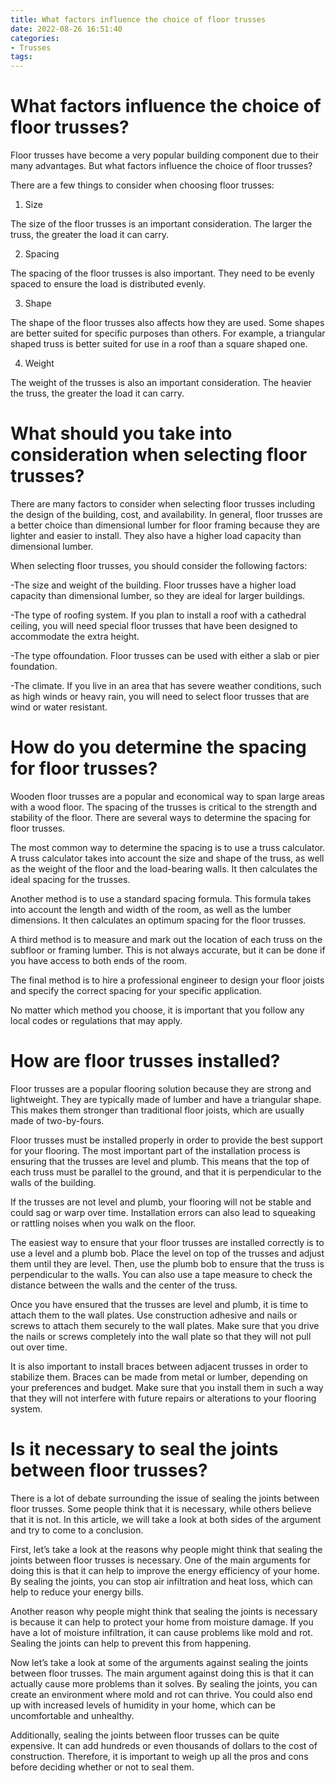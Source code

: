 ```yaml
---
title: What factors influence the choice of floor trusses
date: 2022-08-26 16:51:40
categories:
- Trusses
tags:
---
```



#  What factors influence the choice of floor trusses?

 Floor trusses have become a very popular building component due to their many advantages. But what factors influence the choice of floor trusses?

There are a few things to consider when choosing floor trusses:

1. Size

The size of the floor trusses is an important consideration. The larger the truss, the greater the load it can carry.

2. Spacing

The spacing of the floor trusses is also important. They need to be evenly spaced to ensure the load is distributed evenly.

3. Shape

The shape of the floor trusses also affects how they are used. Some shapes are better suited for specific purposes than others. For example, a triangular shaped truss is better suited for use in a roof than a square shaped one.

4. Weight

The weight of the trusses is also an important consideration. The heavier the truss, the greater the load it can carry.

#  What should you take into consideration when selecting floor trusses?

There are many factors to consider when selecting floor trusses including the design of the building, cost, and availability. In general, floor trusses are a better choice than dimensional lumber for floor framing because they are lighter and easier to install. They also have a higher load capacity than dimensional lumber.

When selecting floor trusses, you should consider the following factors:

-The size and weight of the building. Floor trusses have a higher load capacity than dimensional lumber, so they are ideal for larger buildings.

-The type of roofing system. If you plan to install a roof with a cathedral ceiling, you will need special floor trusses that have been designed to accommodate the extra height.

-The type offoundation. Floor trusses can be used with either a slab or pier foundation.

-The climate. If you live in an area that has severe weather conditions, such as high winds or heavy rain, you will need to select floor trusses that are wind or water resistant.

#  How do you determine the spacing for floor trusses?

Wooden floor trusses are a popular and economical way to span large areas with a wood floor. The spacing of the trusses is critical to the strength and stability of the floor. There are several ways to determine the spacing for floor trusses.

The most common way to determine the spacing is to use a truss calculator. A truss calculator takes into account the size and shape of the truss, as well as the weight of the floor and the load-bearing walls. It then calculates the ideal spacing for the trusses.

Another method is to use a standard spacing formula. This formula takes into account the length and width of the room, as well as the lumber dimensions. It then calculates an optimum spacing for the floor trusses.

A third method is to measure and mark out the location of each truss on the subfloor or framing lumber. This is not always accurate, but it can be done if you have access to both ends of the room.

The final method is to hire a professional engineer to design your floor joists and specify the correct spacing for your specific application.

No matter which method you choose, it is important that you follow any local codes or regulations that may apply.

#  How are floor trusses installed?

Floor trusses are a popular flooring solution because they are strong and lightweight. They are typically made of lumber and have a triangular shape. This makes them stronger than traditional floor joists, which are usually made of two-by-fours.

Floor trusses must be installed properly in order to provide the best support for your flooring. The most important part of the installation process is ensuring that the trusses are level and plumb. This means that the top of each truss must be parallel to the ground, and that it is perpendicular to the walls of the building.

If the trusses are not level and plumb, your flooring will not be stable and could sag or warp over time. Installation errors can also lead to squeaking or rattling noises when you walk on the floor.

The easiest way to ensure that your floor trusses are installed correctly is to use a level and a plumb bob. Place the level on top of the trusses and adjust them until they are level. Then, use the plumb bob to ensure that the truss is perpendicular to the walls. You can also use a tape measure to check the distance between the walls and the center of the truss.

Once you have ensured that the trusses are level and plumb, it is time to attach them to the wall plates. Use construction adhesive and nails or screws to attach them securely to the wall plates. Make sure that you drive the nails or screws completely into the wall plate so that they will not pull out over time.

It is also important to install braces between adjacent trusses in order to stabilize them. Braces can be made from metal or lumber, depending on your preferences and budget. Make sure that you install them in such a way that they will not interfere with future repairs or alterations to your flooring system.

#  Is it necessary to seal the joints between floor trusses?

There is a lot of debate surrounding the issue of sealing the joints between floor trusses. Some people think that it is necessary, while others believe that it is not. In this article, we will take a look at both sides of the argument and try to come to a conclusion.

First, let’s take a look at the reasons why people might think that sealing the joints between floor trusses is necessary. One of the main arguments for doing this is that it can help to improve the energy efficiency of your home. By sealing the joints, you can stop air infiltration and heat loss, which can help to reduce your energy bills.

Another reason why people might think that sealing the joints is necessary is because it can help to protect your home from moisture damage. If you have a lot of moisture infiltration, it can cause problems like mold and rot. Sealing the joints can help to prevent this from happening.

Now let’s take a look at some of the arguments against sealing the joints between floor trusses. The main argument against doing this is that it can actually cause more problems than it solves. By sealing the joints, you can create an environment where mold and rot can thrive. You could also end up with increased levels of humidity in your home, which can be uncomfortable and unhealthy.

Additionally, sealing the joints between floor trusses can be quite expensive. It can add hundreds or even thousands of dollars to the cost of construction. Therefore, it is important to weigh up all the pros and cons before deciding whether or not to seal them.